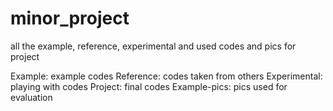 # minor_project
all the example, reference, experimental and used codes and pics for project

Example: example codes 
Reference: codes taken from others 
Experimental: playing with codes
Project: final codes
Example-pics: pics used for evaluation
